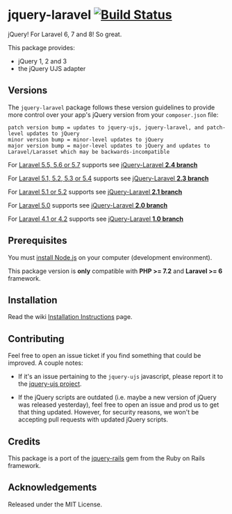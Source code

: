 # jquery-laravel [![Build Status](https://travis-ci.com/efficiently/jquery-laravel.png?branch=2.5)](https://travis-ci.com/github/efficiently/jquery-laravel)

jQuery! For Laravel 6, 7 and 8! So great.

This package provides:

  * jQuery 1, 2 and 3
  * the jQuery UJS adapter

## Versions

The `jquery-laravel` package follows these version guidelines
to provide more control over your app's jQuery version from your `composer.json` file:

```
patch version bump = updates to jquery-ujs, jquery-laravel, and patch-level updates to jQuery
minor version bump = minor-level updates to jQuery
major version bump = major-level updates to jQuery and updates to Laravel/Larasset which may be backwards-incompatible
```

For [Laravel 5.5, 5.6 or 5.7](http://laravel.com/docs/5.7) supports see [jQuery-Laravel **2.4 branch**](https://github.com/efficiently/jquery-laravel/tree/2.4)

For [Laravel 5.1, 5.2, 5.3 or 5.4](http://laravel.com/docs/5.4) supports see [jQuery-Laravel **2.3 branch**](https://github.com/efficiently/jquery-laravel/tree/2.3)

For [Laravel 5.1 or 5.2](http://laravel.com/docs/5.2) supports see [jQuery-Laravel **2.1 branch**](https://github.com/efficiently/jquery-laravel/tree/2.1)

For [Laravel 5.0](http://laravel.com/docs/5.0) supports see [jQuery-Laravel **2.0 branch**](https://github.com/efficiently/jquery-laravel/tree/2.0)

For [Laravel 4.1 or 4.2](http://laravel.com/docs/4.2) supports see [jQuery-Laravel **1.0 branch**](https://github.com/efficiently/jquery-laravel/tree/1.0)

## Prerequisites

You must [install Node.js](http://nodejs.org) on your computer (development environment).

This package version is **only** compatible with **PHP >= 7.2** and **Laravel >= 6** framework.

## Installation

Read the wiki [Installation Instructions](https://github.com/efficiently/jquery-laravel/wiki/Installation-Instructions) page.

## Contributing

Feel free to open an issue ticket if you find something that could be improved. A couple notes:

* If it's an issue pertaining to the `jquery-ujs` javascript, please report it to the [jquery-ujs project](https://github.com/rails/jquery-ujs).

* If the jQuery scripts are outdated (i.e. maybe a new version of jQuery was released yesterday), feel free to open an issue and prod us to get that thing updated. However, for security reasons, we won't be accepting pull requests with updated jQuery scripts.

## Credits

This package is a port of the [jquery-rails](https://github.com/rails/jquery-rails) gem from the Ruby on Rails framework.

## Acknowledgements

Released under the MIT License.
